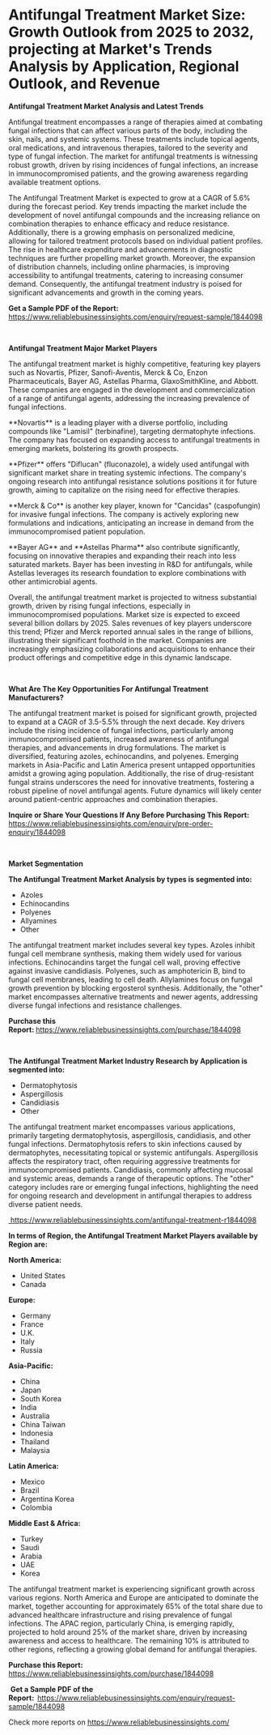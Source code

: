 <p><h1>Antifungal Treatment Market Size: Growth Outlook from 2025 to 2032, projecting at Market's Trends Analysis by Application, Regional Outlook, and Revenue</h1></p><p><strong>Antifungal Treatment Market Analysis and Latest Trends</strong></p>
<p><p>Antifungal treatment encompasses a range of therapies aimed at combating fungal infections that can affect various parts of the body, including the skin, nails, and systemic systems. These treatments include topical agents, oral medications, and intravenous therapies, tailored to the severity and type of fungal infection. The market for antifungal treatments is witnessing robust growth, driven by rising incidences of fungal infections, an increase in immunocompromised patients, and the growing awareness regarding available treatment options.</p><p>The Antifungal Treatment Market is expected to grow at a CAGR of 5.6% during the forecast period. Key trends impacting the market include the development of novel antifungal compounds and the increasing reliance on combination therapies to enhance efficacy and reduce resistance. Additionally, there is a growing emphasis on personalized medicine, allowing for tailored treatment protocols based on individual patient profiles. The rise in healthcare expenditure and advancements in diagnostic techniques are further propelling market growth. Moreover, the expansion of distribution channels, including online pharmacies, is improving accessibility to antifungal treatments, catering to increasing consumer demand. Consequently, the antifungal treatment industry is poised for significant advancements and growth in the coming years.</p></p>
<p><strong>Get a Sample PDF of the Report:&nbsp;</strong> <a href="https://www.reliablebusinessinsights.com/enquiry/request-sample/1844098?utm_campaign=2529&utm_medium=2&utm_source=Github&utm_content=ia&utm_term=03032025&utm_id=antifungal-treatment">https://www.reliablebusinessinsights.com/enquiry/request-sample/1844098</a></p>
<p>&nbsp;</p>
<p><strong>Antifungal Treatment Major Market Players</strong></p>
<p><p>The antifungal treatment market is highly competitive, featuring key players such as Novartis, Pfizer, Sanofi-Aventis, Merck & Co, Enzon Pharmaceuticals, Bayer AG, Astellas Pharma, GlaxoSmithKline, and Abbott. These companies are engaged in the development and commercialization of a range of antifungal agents, addressing the increasing prevalence of fungal infections.</p><p>**Novartis** is a leading player with a diverse portfolio, including compounds like "Lamisil" (terbinafine), targeting dermatophyte infections. The company has focused on expanding access to antifungal treatments in emerging markets, bolstering its growth prospects. </p><p>**Pfizer** offers "Diflucan" (fluconazole), a widely used antifungal with significant market share in treating systemic infections. The company's ongoing research into antifungal resistance solutions positions it for future growth, aiming to capitalize on the rising need for effective therapies.</p><p>**Merck & Co** is another key player, known for "Cancidas" (caspofungin) for invasive fungal infections. The company is actively exploring new formulations and indications, anticipating an increase in demand from the immunocompromised patient population.</p><p>**Bayer AG** and **Astellas Pharma** also contribute significantly, focusing on innovative therapies and expanding their reach into less saturated markets. Bayer has been investing in R&D for antifungals, while Astellas leverages its research foundation to explore combinations with other antimicrobial agents.</p><p>Overall, the antifungal treatment market is projected to witness substantial growth, driven by rising fungal infections, especially in immunocompromised populations. Market size is expected to exceed several billion dollars by 2025. Sales revenues of key players underscore this trend; Pfizer and Merck reported annual sales in the range of billions, illustrating their significant foothold in the market. Companies are increasingly emphasizing collaborations and acquisitions to enhance their product offerings and competitive edge in this dynamic landscape.</p></p>
<p>&nbsp;</p>
<p><strong>What Are The Key Opportunities For Antifungal Treatment Manufacturers?</strong></p>
<p><p>The antifungal treatment market is poised for significant growth, projected to expand at a CAGR of 3.5-5.5% through the next decade. Key drivers include the rising incidence of fungal infections, particularly among immunocompromised patients, increased awareness of antifungal therapies, and advancements in drug formulations. The market is diversified, featuring azoles, echinocandins, and polyenes. Emerging markets in Asia-Pacific and Latin America present untapped opportunities amidst a growing aging population. Additionally, the rise of drug-resistant fungal strains underscores the need for innovative treatments, fostering a robust pipeline of novel antifungal agents. Future dynamics will likely center around patient-centric approaches and combination therapies.</p></p>
<p><strong>Inquire or Share Your Questions If Any Before Purchasing This Report:</strong> <a href="https://www.reliablebusinessinsights.com/enquiry/pre-order-enquiry/1844098?utm_campaign=2529&utm_medium=2&utm_source=Github&utm_content=ia&utm_term=03032025&utm_id=antifungal-treatment">https://www.reliablebusinessinsights.com/enquiry/pre-order-enquiry/1844098</a></p>
<p>&nbsp;</p>
<p><strong>Market Segmentation</strong></p>
<p><strong>The Antifungal Treatment Market Analysis by types is segmented into:</strong></p>
<p><ul><li>Azoles</li><li>Echinocandins</li><li>Polyenes</li><li>Allyamines</li><li>Other</li></ul></p>
<p><p>The antifungal treatment market includes several key types. Azoles inhibit fungal cell membrane synthesis, making them widely used for various infections. Echinocandins target the fungal cell wall, proving effective against invasive candidiasis. Polyenes, such as amphotericin B, bind to fungal cell membranes, leading to cell death. Allylamines focus on fungal growth prevention by blocking ergosterol synthesis. Additionally, the "other" market encompasses alternative treatments and newer agents, addressing diverse fungal infections and resistance challenges.</p></p>
<p><strong>Purchase this Report:&nbsp;</strong><a href="https://www.reliablebusinessinsights.com/purchase/1844098?utm_campaign=2529&utm_medium=2&utm_source=Github&utm_content=ia&utm_term=03032025&utm_id=antifungal-treatment">https://www.reliablebusinessinsights.com/purchase/1844098</a></p>
<p>&nbsp;</p>
<p><strong>The Antifungal Treatment Market Industry Research by Application is segmented into:</strong></p>
<p><ul><li>Dermatophytosis</li><li>Aspergillosis</li><li>Candidiasis</li><li>Other</li></ul></p>
<p><p>The antifungal treatment market encompasses various applications, primarily targeting dermatophytosis, aspergillosis, candidiasis, and other fungal infections. Dermatophytosis refers to skin infections caused by dermatophytes, necessitating topical or systemic antifungals. Aspergillosis affects the respiratory tract, often requiring aggressive treatments for immunocompromised patients. Candidiasis, commonly affecting mucosal and systemic areas, demands a range of therapeutic options. The "other" category includes rare or emerging fungal infections, highlighting the need for ongoing research and development in antifungal therapies to address diverse patient needs.</p></p>
<p><a href="https://www.reliablebusinessinsights.com/antifungal-treatment-r1844098?utm_campaign=2529&utm_medium=2&utm_source=Github&utm_content=ia&utm_term=03032025&utm_id=antifungal-treatment">&nbsp;https://www.reliablebusinessinsights.com/antifungal-treatment-r1844098</a></p>
<p><strong>In terms of Region, the Antifungal Treatment Market Players available by Region are:</strong></p>
<p>
    <p> <strong> North America: </strong>
        <ul>
            <li>United States</li>
            <li>Canada</li>
        </ul>
        </p> 
    <p> <strong> Europe: </strong>
        <ul>
            <li>Germany</li>
            <li>France</li>
            <li>U.K.</li>
            <li>Italy</li>
            <li>Russia</li>
        </ul>
        </p> 
    <p> <strong> Asia-Pacific: </strong>
        <ul>
            <li>China</li>
            <li>Japan</li>
            <li>South Korea</li>
            <li>India</li>
            <li>Australia</li>
            <li>China Taiwan</li>
            <li>Indonesia</li>
            <li>Thailand</li>
            <li>Malaysia</li>
        </ul>
        </p> 
    <p> <strong> Latin America: </strong>
        <ul>
            <li>Mexico</li>
            <li>Brazil</li>
            <li>Argentina Korea</li>
            <li>Colombia</li>
        </ul>
        </p> 
    <p> <strong> Middle East & Africa: </strong>
        <ul>
            <li>Turkey</li>
            <li>Saudi</li>
            <li>Arabia</li>
            <li>UAE</li>
            <li>Korea</li>
        </ul>
    </p>
    </p>
<p><p>The antifungal treatment market is experiencing significant growth across various regions. North America and Europe are anticipated to dominate the market, together accounting for approximately 65% of the total share due to advanced healthcare infrastructure and rising prevalence of fungal infections. The APAC region, particularly China, is emerging rapidly, projected to hold around 25% of the market share, driven by increasing awareness and access to healthcare. The remaining 10% is attributed to other regions, reflecting a growing global demand for antifungal therapies.</p></p>
<p><strong>Purchase this Report: </strong><a href="https://www.reliablebusinessinsights.com/purchase/1844098?utm_campaign=2529&utm_medium=2&utm_source=Github&utm_content=ia&utm_term=03032025&utm_id=antifungal-treatment">https://www.reliablebusinessinsights.com/purchase/1844098</a></p>
<p>&nbsp;<strong>Get a Sample PDF of the Report:&nbsp;&nbsp;</strong><a href="https://www.reliablebusinessinsights.com/enquiry/request-sample/1844098?utm_campaign=2529&utm_medium=2&utm_source=Github&utm_content=ia&utm_term=03032025&utm_id=antifungal-treatment">https://www.reliablebusinessinsights.com/enquiry/request-sample/1844098</a></p>
<p><strong></strong></p>
<p>Check more reports on <a href="https://www.reliablebusinessinsights.com/?utm_campaign=2529&utm_medium=2&utm_source=Github&utm_content=ia&utm_term=03032025&utm_id=antifungal-treatment">https://www.reliablebusinessinsights.com/</a></p>